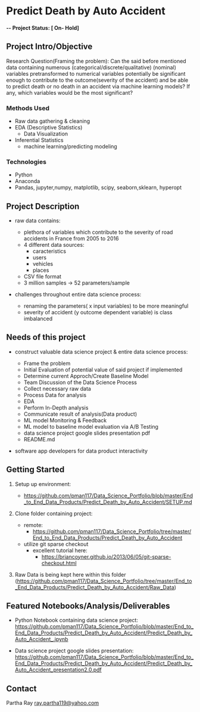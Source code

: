 # Predict Death by Auto Accident

#### -- Project Status: [ On- Hold]

## Project Intro/Objective
 Research Question(Framing the problem): Can the said before mentioned data containing numerous (categorical/discrete/qualitative) (nominal) variables pretransformed to numerical variables potentially be significant enough to contribute to the outcome(severity of the accident) and be able to predict death or no death in an accident via machine learning models? If any, which variables would be the most significant?


### Methods Used
* Raw data gathering & cleaning
* EDA (Descriptive Statistics)
    * Data Visualization
* Inferential Statistics
    * machine learning/predicting modeling


### Technologies
* Python
* Anaconda
* Pandas, jupyter,numpy, matplotlib, scipy, seaborn,sklearn, hyperopt


## Project Description
* raw data contains:
    * plethora of variables which contribute to the severity of road accidents in France from 2005 to 2016
    * 4 different data sources:
        * caracteristics
        * users
        * vehicles
        * places
    * CSV file format
    * 3 million samples -> 52 parameters/sample
    
* challenges throughout entire data science process:
    * renaming the parameters( x input variables) to be more meaningful
    * severity of accident (y outcome dependent variable) is class imbalanced
    

## Needs of this project

- construct valuable data science project & entire data science process:
    - Frame the problem
    - Initial Evaluation of potential value of said project if implemented
    - Determine current Approch/Create Baseline Model
    - Team Discussion of the Data Science Process
    - Collect necessary raw data
    - Process Data for analysis
    - EDA
    - Perform In-Depth analysis
    - Communicate result of analysis(Data product)
    - ML model Monitoring & Feedback
    - ML model to baseline model evaluation via A/B Testing
    - data science project google slides presentation pdf
    - README.md
    
- software app developers for data product interactivity

## Getting Started
1. Setup up environment:
    - https://github.com/pman117/Data_Science_Portfolio/blob/master/End_to_End_Data_Products/Predict_Death_by_Auto_Accident/SETUP.md
    
2. Clone folder containing project:
    - remote:
        - https://github.com/pman117/Data_Science_Portfolio/tree/master/End_to_End_Data_Products/Predict_Death_by_Auto_Accident
    - utilize git sparse checkout
        - excellent tutorial here:
            - https://briancoyner.github.io/2013/06/05/git-sparse-checkout.html
            
3. Raw Data is being kept here within this folder (https://github.com/pman117/Data_Science_Portfolio/tree/master/End_to_End_Data_Products/Predict_Death_by_Auto_Accident/Raw_Data)


## Featured Notebooks/Analysis/Deliverables
* Python Notebook containing data science project:
https://github.com/pman117/Data_Science_Portfolio/blob/master/End_to_End_Data_Products/Predict_Death_by_Auto_Accident/Predict_Death_by_Auto_Accident_.ipynb

* Data science project google slides presentation:
https://github.com/pman117/Data_Science_Portfolio/blob/master/End_to_End_Data_Products/Predict_Death_by_Auto_Accident/Predict_Death_by_Auto_Accident_presentation2.0.pdf


## Contact
Partha Ray  ray.partha119@yahoo.com